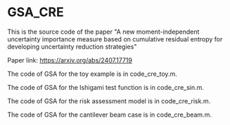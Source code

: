 # GSA_CRE
This is the source code of the paper "A new moment-independent uncertainty importance measure based on cumulative residual entropy for developing uncertainty reduction strategies"

Paper link: https://arxiv.org/abs/2407.17719

The code of GSA for the toy example is in code_cre_toy.m.

The code of GSA for the Ishigami test function is in code_cre_sin.m.

The code of GSA for the risk assessment model is in code_cre_risk.m.

The code of GSA for the cantilever beam case is in code_cre_beam.m.
